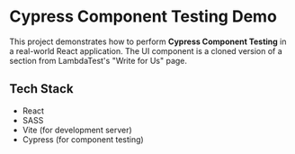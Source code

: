 # Cypress Component Testing Demo
This project demonstrates how to perform **Cypress Component Testing** in a real-world React application. The UI component is a cloned version of a section from LambdaTest's "Write for Us" page.

## Tech Stack
- React
- SASS
- Vite (for development server)
- Cypress (for component testing)